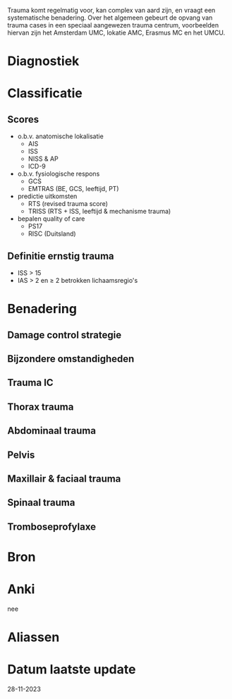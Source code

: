 Trauma komt regelmatig voor, kan complex van aard zijn, en vraagt een systematische benadering. Over het algemeen gebeurt de opvang van trauma cases in een speciaal aangewezen trauma centrum, voorbeelden hiervan zijn het Amsterdam UMC, lokatie AMC, Erasmus MC en het UMCU.
# **Diagnostiek**
# **Classificatie**
## Scores
- o.b.v. anatomische lokalisatie
	- AIS
	- ISS
	- NISS & AP
	- ICD-9
- o.b.v. fysiologische respons
	- GCS
	- EMTRAS (BE, GCS, leeftijd, PT)
- predictie uitkomsten
	- RTS (revised trauma score)
	- TRISS (RTS + ISS, leeftijd & mechanisme trauma)
- bepalen quality of care
	- PS17
	- RISC (Duitsland)
## Definitie ernstig trauma
- ISS $>$  15
- IAS $>$ 2 en $\geq$ 2 betrokken lichaamsregio's
# **Benadering**
## Damage control strategie
## Bijzondere omstandigheden
## Trauma IC
## Thorax trauma
## Abdominaal trauma
## Pelvis
## Maxillair & faciaal trauma
## Spinaal trauma
## Tromboseprofylaxe
# **Bron**
# Anki
nee
# **Aliassen**
# **Datum laatste update**
28-11-2023